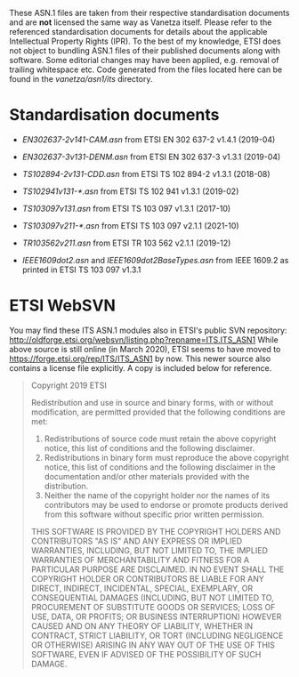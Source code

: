 These ASN.1 files are taken from their respective standardisation documents and are **not** licensed the same way as Vanetza itself.
Please refer to the referenced standardisation documents for details about the applicable Intellectual Property Rights (IPR).
To the best of my knowledge, ETSI does not object to bundling ASN.1 files of their published documents along with software.
Some editorial changes may have been applied, e.g. removal of trailing whitespace etc.
Code generated from the files located here can be found in the *vanetza/asn1/its* directory.

# Standardisation documents

- *EN302637-2v141-CAM.asn* from ETSI EN 302 637-2 v1.4.1 (2019-04)
- *EN302637-3v131-DENM.asn* from  ETSI EN 302 637-3 v1.3.1 (2019-04)
- *TS102894-2v131-CDD.asn* from ETSI TS 102 894-2 v1.3.1 (2018-08)
- *TS102941v131-\*.asn* from ETSI TS 102 941 v1.3.1 (2019-02)
- *TS103097v131.asn* from ETSI TS 103 097 v1.3.1 (2017-10)
- *TS103097v211-\*.asn* from ETSI TS 103 097 v2.1.1 (2021-10)
- *TR103562v211.asn* from ETSI TR 103 562 v2.1.1 (2019-12)

- *IEEE1609dot2.asn* and *IEEE1609dot2BaseTypes.asn* from IEEE 1609.2 as printed in ETSI TS 103 097 v1.3.1

# ETSI WebSVN

You may find these ITS ASN.1 modules also in ETSI's public SVN repository: http://oldforge.etsi.org/websvn/listing.php?repname=ITS.ITS_ASN1
While above source is still online (in March 2020), ETSI seems to have moved to https://forge.etsi.org/rep/ITS/ITS_ASN1 by now.
This newer source also contains a license file explicitly. A copy is included below for reference.

> Copyright 2019 ETSI
>
> Redistribution and use in source and binary forms, with or without
> modification, are permitted provided that the following conditions are met:
> 1. Redistributions of source code must retain the above copyright notice,
>    this list of conditions and the following disclaimer.
> 2. Redistributions in binary form must reproduce the above copyright notice,
>    this list of conditions and the following disclaimer in the documentation
>    and/or other materials provided with the distribution.
> 3. Neither the name of the copyright holder nor the names of its contributors
>    may be used to endorse or promote products derived from this software without
>    specific prior written permission.
>
> THIS SOFTWARE IS PROVIDED BY THE COPYRIGHT HOLDERS AND CONTRIBUTORS "AS IS" AND
> ANY EXPRESS OR IMPLIED WARRANTIES, INCLUDING, BUT NOT LIMITED TO, THE IMPLIED
> WARRANTIES OF MERCHANTABILITY AND FITNESS FOR A PARTICULAR PURPOSE ARE DISCLAIMED.
> IN NO EVENT SHALL THE COPYRIGHT HOLDER OR CONTRIBUTORS BE LIABLE FOR ANY DIRECT,
> INDIRECT, INCIDENTAL, SPECIAL, EXEMPLARY, OR CONSEQUENTIAL DAMAGES (INCLUDING,
> BUT NOT LIMITED TO, PROCUREMENT OF SUBSTITUTE GOODS OR SERVICES; LOSS OF USE,
> DATA, OR PROFITS; OR BUSINESS INTERRUPTION) HOWEVER CAUSED AND ON ANY THEORY OF
> LIABILITY, WHETHER IN CONTRACT, STRICT LIABILITY, OR TORT (INCLUDING NEGLIGENCE
> OR OTHERWISE) ARISING IN ANY WAY OUT OF THE USE OF THIS SOFTWARE, EVEN IF ADVISED
> OF THE POSSIBILITY OF SUCH DAMAGE.
